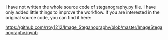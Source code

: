 I have not written the whole source code of steganography.py file. I have only added little things to improve the workflow.
If you are interested in the original source code, you can find it here:

https://github.com/rroy1212/Image_Steganography/blob/master/ImageSteganography.ipynb
